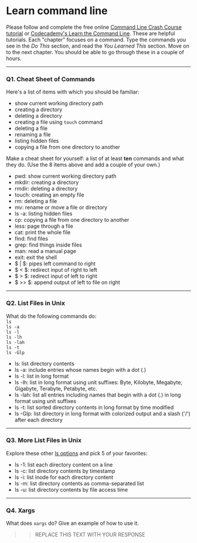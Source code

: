 # Learn command line

Please follow and complete the free online [Command Line Crash Course
tutorial](https://web.archive.org/web/20160708171659/http://cli.learncodethehardway.org/book/) or [Codecademy's Learn the Command Line](https://www.codecademy.com/learn/learn-the-command-line). These are helpful tutorials. Each "chapter" focuses on a command. Type the commands you see in the _Do This_ section, and read the _You Learned This_ section. Move on to the next chapter. You should be able to go through these in a couple of hours.

---

### Q1.  Cheat Sheet of Commands  

Here's a list of items with which you should be familiar:  
* show current working directory path
* creating a directory
* deleting a directory
* creating a file using `touch` command
* deleting a file
* renaming a file
* listing hidden files
* copying a file from one directory to another

Make a cheat sheet for yourself: a list of at least **ten** commands and what they do.  (Use the 8 items above and add a couple of your own.)  

* pwd: show current working directory path
* mkdir: creating a directory
* rmdir: deleting a directory
* touch: creating an empty file
* rm: deleting a file
* mv: rename or move a file or directory
* ls -a: listing hidden files
* cp: copying a file from one directory to another
* less: page through a file
* cat: print the whole file
* find: find files
* grep: find things inside files
* man: read a manual page
* exit: exit the shell
* $ | $: pipes left command to right
* $ < $: redirect input of right to left
* $ > $: redirect input of left to right
* $ >> $: append output of left to file on right

---

### Q2.  List Files in Unix   

What do the following commands do:  
`ls`  
`ls -a`  
`ls -l`  
`ls -lh`  
`ls -lah`  
`ls -t`  
`ls -Glp`  

* ls: list directory contents
* ls -a: include entries whose names begin with a dot (.)
* ls -l: list in long format
* ls -lh: list in long format using unit suffixes: Byte, Kilobyte, Megabyte, Gigabyte, Terabyte, Petabyte, etc.
* ls -lah: list all entries including names that begin with a dot (.) in long format using unit suffixes
* ls -t: list sorted directory contents in long format by time modified
* ls -Glp: list directory in long format with colorized output and a slash ('/') after each directory


---

### Q3.  More List Files in Unix  

Explore these other [ls options](http://www.techonthenet.com/unix/basic/ls.php) and pick 5 of your favorites:

* ls -1: list each directory content on a line
* ls -c: list directory contents by timestamp
* ls -i: list inode for each directory content
* ls -m: list directory contents as comma-separated list
* ls -u: list directory contents by file access time

---

### Q4.  Xargs   

What does `xargs` do? Give an example of how to use it.

> > REPLACE THIS TEXT WITH YOUR RESPONSE

 

